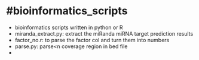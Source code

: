 #bioinformatics_scripts
======================

* bioinformatics scripts written in python or R
* miranda_extract.py: extract the miRanda miRNA target prediction results
* factor_no.r: to parse the factor col and turn them into numbers
* parse.py: parse<n coverage region in bed file
*


